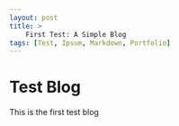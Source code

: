 ```yaml
---
layout: post
title: >
    First Test: A Simple Blog 
tags: [Test, Ipsum, Markdown, Portfolio]
---
```


# Test Blog

This is the first test blog


